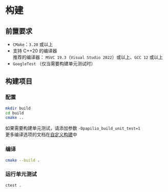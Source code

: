 # 构建
## 前置要求
- `CMake`：`3.20` 或以上
- 支持 C++20 的编译器  
  推荐的编译器： `MSVC 19.3`（`Visual Studio 2022`）或以上、`GCC 12` 或以上
- `GoogleTest` （仅当需要构建单元测试时）

## 构建项目
### 配置
```bash
mkdir build
cd build
cmake ..
```
如果需要构建单元测试，请添加参数 `-Dpapilio_build_unit_test=1`  
更多编译选项的文档在[自定义构建](custom_build.md)中

### 编译
```bash
cmake --build .
```
### 运行单元测试
```bash
ctest .
```
